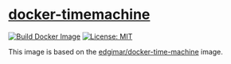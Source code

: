 # [docker-timemachine][github-repo]

[![Build Docker Image](https://github.com/revgen/docker/actions/workflows/docker-timemachine.yml/badge.svg)](https://github.com/revgen/docker/actions/workflows/docker-timemachine.yml)
[![License: MIT](https://img.shields.io/badge/License-MIT-yellow.svg)](https://opensource.org/licenses/MIT)

This image is based on the [edgimar/docker-time-machine](https://github.com/edgimar/docker-time-machine) image.

[timemachine-hub]: https://hub.docker.com/r/rev9en/timemachine/
[github-repo]: https://github.com/revgen/docker/docker-timemachine/
